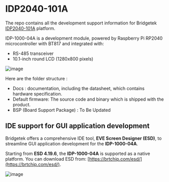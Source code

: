 # IDP2040-101A  


The repo contains all the development support information for Bridgetek [IDP2040-101A](https://brtchip.com/product/IDP-1000-04A/) platform. 

IDP-1000-04A is a development module, powered by Raspberry Pi RP2040 microcontroller with BT817 and integrated with:
*  RS-485 transceiver
*  10.1-inch round LCD (1280x800 pixels)

![image](https://github.com/user-attachments/assets/a44e468d-324e-4bbe-ab25-6fc0add3ba0c)



Here are the folder structure :  
* Docs : documentation, including the datasheet, which contains hardware specification.
* Default firmware:  The source code and binary which is shipped with the product.
* BSP (Board Support Package) :  To Be Updated  


## IDE support for GUI application development  

Bridgetek offers a comprehensive IDE tool, **EVE Screen Designer (ESD)**, to streamline GUI application development for the **IDP-1000-04A**.  

Starting from **ESD 4.19.6**, the **IDP-1000-04A** is supported as a native platform. You can download ESD from: [https://brtchip.com/esd/](https://brtchip.com/esd/).  


![image](https://github.com/user-attachments/assets/573c2c9b-e62f-4c92-a8d8-4794c39f6878)

